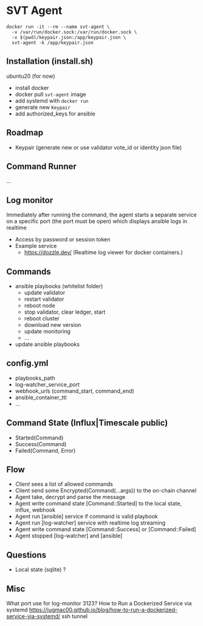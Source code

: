 # SVT Agent

```shell
docker run -it --rm --name svt-agent \
  -v /var/run/docker.sock:/var/run/docker.sock \
  -v $(pwd)/keypair.json:/app/keypair.json \
  svt-agent -k /app/keypair.json
```

## Installation (install.sh)
ubuntu20 (for now)
- install docker
- docker pull `svt-agent` image
- add systemd with `docker run`
- generate new `Keypair`
- add authorized_keys for ansible

## Roadmap
- Keypair (generate new or use validator vote_id or identity json file)

## Command Runner
...

## Log monitor
Immediately after running the command, the agent starts a separate service on a specific port (the port must be open)
which displays ansible logs in realtime
- Access by password or session token
- Example service
  - https://dozzle.dev/ (Realtime log viewer for docker containers.)

## Commands
- ansible playbooks (whitelist folder)
  - update validator
  - restart validator
  - reboot node
  - stop validator, clear ledger, start
  - reboot cluster
  - download new version
  - update monitoring
  - ...
- update ansible playbooks

## config.yml
- playbooks_path
- log-watcher_service_port
- webhook_urls (command_start, command_end)
- ansible_container_ttl
- ...

## Command State (Influx|Timescale public)
- Started(Command)
- Success(Command)
- Failed(Command, Error)

## Flow
- *Client* sees a list of allowed commands
- Client send some Encrypted(Command(...args)) to the on-chain channel
- Agent take, decrypt and parse the message
- Agent write command state [Command::Started] to the local state, influx, webhook
- Agent run [ansible] service if command is valid playbook
- Agent run [log-watcher] service with realtime log streaming
- Agent write command state [Command::Success] or [Command::Failed]
- Agent stopped [log-watcher] and [ansible]

## Questions
- Local state (sqlite) ?

## Misc

What port use for log-monitor 3123?
How to Run a Dockerized Service via systemd
https://jugmac00.github.io/blog/how-to-run-a-dockerized-service-via-systemd/
ssh tunnel
